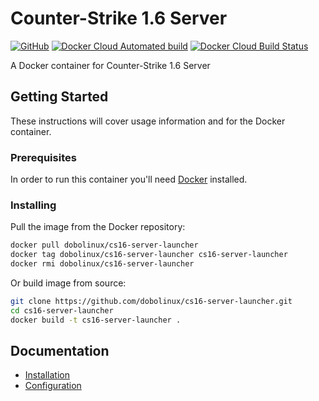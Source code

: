 # Counter-Strike 1.6 Server

[![GitHub](https://img.shields.io/badge/license-MIT-blue.svg)](LICENSE)
[![Docker Cloud Automated build](https://img.shields.io/docker/cloud/automated/dobolinux/cs16-server-launcher.svg)](https://hub.docker.com/r/dobolinux/cs16-server-launcher)
[![Docker Cloud Build Status](https://img.shields.io/docker/cloud/build/dobolinux/cs16-server-launcher.svg)](https://hub.docker.com/r/dobolinux/cs16-server-launcher/builds)

A Docker container for Counter-Strike 1.6 Server

## Getting Started

These instructions will cover usage information and for the Docker container.

### Prerequisites

In order to run this container you'll need [Docker](https://docs.docker.com/get-started/) installed.

### Installing

Pull the image from the Docker repository:

```sh
docker pull dobolinux/cs16-server-launcher
docker tag dobolinux/cs16-server-launcher cs16-server-launcher
docker rmi dobolinux/cs16-server-launcher
```

Or build image from source:

```sh
git clone https://github.com/dobolinux/cs16-server-launcher.git
cd cs16-server-launcher
docker build -t cs16-server-launcher .
```

## Documentation

* [Installation](../../wiki/Installation)
* [Configuration](../../wiki/Configuration)
